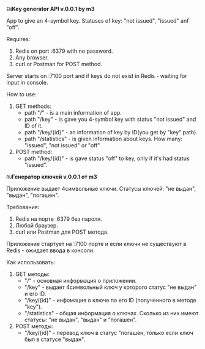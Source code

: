 `EN`**Key generator API v.0.0.1 by m3**

App to give an 4-symbol key.
Statuses of key: "not issued", "issued" anf "off".

Requires:
1) Redis on port :6379 with no password.
2) Any browser.
3) curl or Postman for POST method.

Server starts on :7100 port and if keys do not exist in Redis - waiting for input in console.

How to use:
1) GET methods:
    * path "/" - is a main information of app.
    * path "/key" - is gave you 4-symbol key with status "not issued" and ID of it.
    * path "/key/{id}" - an information of key by ID(you get by "key" path).
    * path "/statistics" - is given information about keys. How many: "issued", "not issued" or "off"
2) POST method:
    * path "/key/{id}" - is gave status "off" to key, only if it's had status "issued".
    
`RU`**Генератор ключей v.0.0.1 от m3**

Приложение выдает 4символьные ключи. Статусы ключей: "не выдан", "выдан", "погашен".

Требования:
1) Redis на порте :6379 без пароля.
2) Любой браузер.
3) curl или Postman для POST метода.

Приложение стартует на :7100 порте и если ключи не существуют в Redis - ожидает ввода в консоли.

Как использовать:
1) GET методы:
    * "/" - основная информация о приложении.
    * "/key" - выдает 4символьный ключ у которого статус "не выдан" и его ID.
    * "/key/{id}" - инфомация о ключе по его ID (полученного в методе "key").
    * "/statistics" - общая информация о ключах. Сколько из них имеют статусы: "не выдан", "выдан" и "погашен".
2) POST методы:
    * "/key/{id}" - перевод ключ в статус "погашен, только если ключ был в статусе "выдан".            
